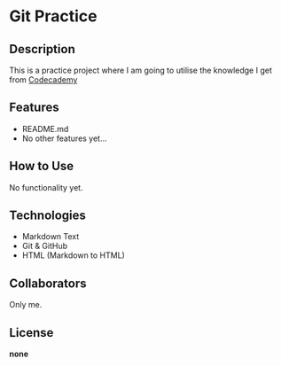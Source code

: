# Git Practice
## __Description__

This is a practice project where I am going to utilise the knowledge I get from <a href="https://codecademy.com/" target="_blank">Codecademy</a>

## __Features__

* README.md
* No other features yet...

## __How to Use__

No functionality yet.

## __Technologies__

* Markdown Text
* Git & GitHub
* HTML (Markdown to HTML)

## __Collaborators__

Only me.

## __License__

**none**

